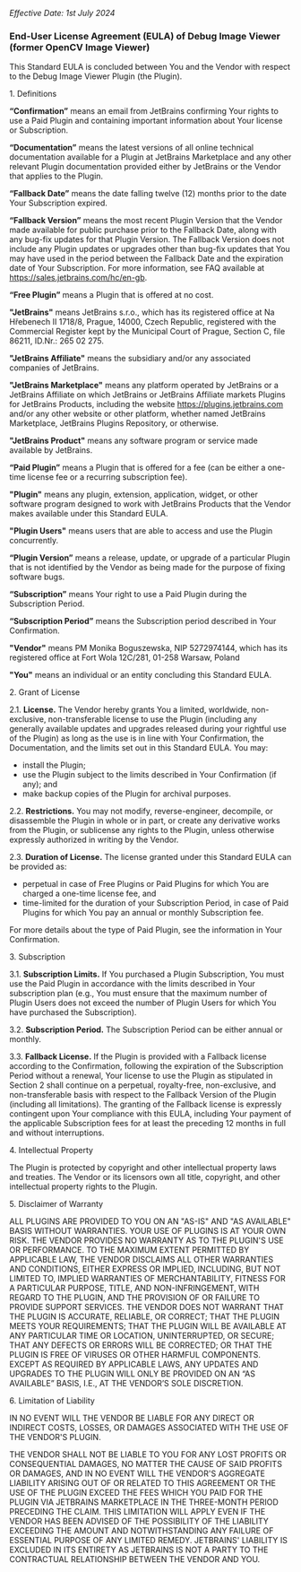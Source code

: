 *Effective Date: 1st July 2024*

### End-User License Agreement (EULA) of Debug Image Viewer (former OpenCV Image Viewer)
This Standard EULA is concluded between You and the Vendor with respect to the Debug Image Viewer Plugin (the Plugin).

1\. Definitions

**“Confirmation”** means an email from JetBrains confirming Your rights to use a Paid Plugin and containing important information about Your license or Subscription.

**“Documentation”** means the latest versions of all online technical documentation available for a Plugin at JetBrains Marketplace and any other relevant Plugin documentation provided either by JetBrains or the Vendor that applies to the Plugin.

**“Fallback Date”** means the date falling twelve (12) months prior to the date Your Subscription expired.

**“Fallback Version”** means the most recent Plugin Version that the Vendor made available for public purchase prior to the Fallback Date, along with any bug-fix updates for that Plugin Version. The Fallback Version does not include any Plugin updates or upgrades other than bug-fix updates that You may have used in the period between the Fallback Date and the expiration date of Your Subscription. For more information, see FAQ available at https://sales.jetbrains.com/hc/en-gb.

**“Free Plugin”** means a Plugin that is offered at no cost.

**"JetBrains"** means JetBrains s.r.o., which has its registered office at Na Hřebenech II 1718/8, Prague, 14000, Czech Republic, registered with the Commercial Register kept by the Municipal Court of Prague, Section C, file 86211, ID.Nr.: 265 02 275.

**"JetBrains Affiliate"** means the subsidiary and/or any associated companies of JetBrains.

**"JetBrains Marketplace"** means any platform operated by JetBrains or a JetBrains Affiliate on which JetBrains or JetBrains Affiliate markets Plugins for JetBrains Products, including the website https://plugins.jetbrains.com and/or any other website or other platform, whether named JetBrains Marketplace, JetBrains Plugins Repository, or otherwise.

**"JetBrains Product"** means any software program or service made available by JetBrains.

**“Paid Plugin”** means a Plugin that is offered for a fee (can be either a one-time license fee or a recurring subscription fee).

**"Plugin"** means any plugin, extension, application, widget, or other software program designed to work with JetBrains Products that the Vendor makes available under this Standard EULA.

**"Plugin Users"** means users that are able to access and use the Plugin concurrently.

**“Plugin Version”** means a release, update, or upgrade of a particular Plugin that is not identified by the Vendor as being made for the purpose of fixing software bugs.

**“Subscription”** means Your right to use a Paid Plugin during the Subscription Period.

**“Subscription Period”** means the Subscription period described in Your Confirmation.

**"Vendor"** means PM Monika Boguszewska, NIP 5272974144, which has its registered office at Fort Wola 12C/281, 01-258 Warsaw, Poland

**"You"** means an individual or an entity concluding this Standard EULA.

2\. Grant of License

2.1. **License.** The Vendor hereby grants You a limited, worldwide, non-exclusive, non-transferable license to use the Plugin (including any generally available updates and upgrades released during your rightful use of the Plugin) as long as the use is in line with Your Confirmation, the Documentation, and the limits set out in this Standard EULA. You may:
- install the Plugin;
- use the Plugin subject to the limits described in Your Confirmation (if any); and
- make backup copies of the Plugin for archival purposes.

2.2. **Restrictions.** You may not modify, reverse-engineer, decompile, or disassemble the Plugin in whole or in part, or create any derivative works from the Plugin, or sublicense any rights to the Plugin, unless otherwise expressly authorized in writing by the Vendor.

2.3. **Duration of License.** The license granted under this Standard EULA can be provided as: 
- perpetual in case of Free Plugins or Paid Plugins for which You are charged a one-time license fee, and
- time-limited for the duration of your Subscription Period, in case of Paid Plugins for which You pay an annual or monthly Subscription fee.

For more details about the type of Paid Plugin, see the information in Your Confirmation.

3\. Subscription

3.1. **Subscription Limits.** If You purchased a Plugin Subscription, You must use the Paid Plugin in accordance with the limits described in Your subscription plan (e.g., You must ensure that the maximum number of Plugin Users does not exceed the number of Plugin Users for which You have purchased the Subscription).

3.2. **Subscription Period.** The Subscription Period can be either annual or monthly.

3.3. **Fallback License.** If the Plugin is provided with a Fallback license according to the Confirmation, following the expiration of the Subscription Period without a renewal, Your license to use the Plugin as stipulated in Section 2 shall continue on a perpetual, royalty-free, non-exclusive, and non-transferable basis with respect to the Fallback Version of the Plugin (including all limitations). The granting of the Fallback license is expressly contingent upon Your compliance with this EULA, including Your payment of the applicable Subscription fees for at least the preceding 12 months in full and without interruptions.

4\. Intellectual Property

The Plugin is protected by copyright and other intellectual property laws and treaties. The Vendor or its licensors own all title, copyright, and other intellectual property rights to the Plugin.

5\. Disclaimer of Warranty

ALL PLUGINS ARE PROVIDED TO YOU ON AN "AS-IS" AND "AS AVAILABLE" BASIS WITHOUT WARRANTIES. YOUR USE OF PLUGINS IS AT YOUR OWN RISK. THE VENDOR PROVIDES NO WARRANTY AS TO THE PLUGIN'S USE OR PERFORMANCE. TO THE MAXIMUM EXTENT PERMITTED BY APPLICABLE LAW, THE VENDOR DISCLAIMS ALL OTHER WARRANTIES AND CONDITIONS, EITHER EXPRESS OR IMPLIED, INCLUDING, BUT NOT LIMITED TO, IMPLIED WARRANTIES OF MERCHANTABILITY, FITNESS FOR A PARTICULAR PURPOSE, TITLE, AND NON-INFRINGEMENT, WITH REGARD TO THE PLUGIN, AND THE PROVISION OF OR FAILURE TO PROVIDE SUPPORT SERVICES. THE VENDOR DOES NOT WARRANT THAT THE PLUGIN IS ACCURATE, RELIABLE, OR CORRECT; THAT THE PLUGIN MEETS YOUR REQUIREMENTS; THAT THE PLUGIN WILL BE AVAILABLE AT ANY PARTICULAR TIME OR LOCATION, UNINTERRUPTED, OR SECURE; THAT ANY DEFECTS OR ERRORS WILL BE CORRECTED; OR THAT THE PLUGIN IS FREE OF VIRUSES OR OTHER HARMFUL COMPONENTS. EXCEPT AS REQUIRED BY APPLICABLE LAWS, ANY UPDATES AND UPGRADES TO THE PLUGIN WILL ONLY BE PROVIDED ON AN “AS AVAILABLE” BASIS, I.E., AT THE VENDOR’S SOLE DISCRETION.

6\. Limitation of Liability

IN NO EVENT WILL THE VENDOR BE LIABLE FOR ANY DIRECT OR INDIRECT COSTS, LOSSES, OR DAMAGES ASSOCIATED WITH THE USE OF THE VENDOR'S PLUGIN.

THE VENDOR SHALL NOT BE LIABLE TO YOU FOR ANY LOST PROFITS OR CONSEQUENTIAL DAMAGES, NO MATTER THE CAUSE OF SAID PROFITS OR DAMAGES, AND IN NO EVENT WILL THE VENDOR'S AGGREGATE LIABILITY ARISING OUT OF OR RELATED TO THIS AGREEMENT OR THE USE OF THE PLUGIN EXCEED THE FEES WHICH YOU PAID FOR THE PLUGIN VIA JETBRAINS MARKETPLACE IN THE THREE-MONTH PERIOD PRECEDING THE CLAIM. THIS LIMITATION WILL APPLY EVEN IF THE VENDOR HAS BEEN ADVISED OF THE POSSIBILITY OF THE LIABILITY EXCEEDING THE AMOUNT AND NOTWITHSTANDING ANY FAILURE OF ESSENTIAL PURPOSE OF ANY LIMITED REMEDY. JETBRAINS' LIABILITY IS EXCLUDED IN ITS ENTIRETY AS JETBRAINS IS NOT A PARTY TO THE CONTRACTUAL RELATIONSHIP BETWEEN THE VENDOR AND YOU.
